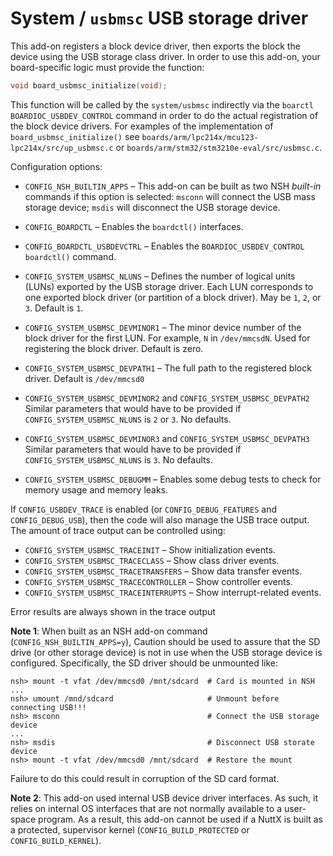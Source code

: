 # System / `usbmsc` USB storage driver

This add-on registers a block device driver, then exports the block the device
using the USB storage class driver. In order to use this add-on, your
board-specific logic must provide the function:

```c
void board_usbmsc_initialize(void);
```

This function will be called by the `system/usbmsc` indirectly via the `boarctl`
`BOARDIOC_USBDEV_CONTROL` command in order to do the actual registration of the
block device drivers. For examples of the implementation of
`board_usbmsc_initialize()` see
`boards/arm/lpc214x/mcu123-lpc214x/src/up_usbmsc.c` or
`boards/arm/stm32/stm3210e-eval/src/usbmsc.c`.

Configuration options:

- `CONFIG_NSH_BUILTIN_APPS` – This add-on can be built as two NSH _built-in_
  commands if this option is selected: `msconn` will connect the USB mass
  storage device; `msdis` will disconnect the USB storage device.

- `CONFIG_BOARDCTL` – Enables the `boardctl()` interfaces.

- `CONFIG_BOARDCTL_USBDEVCTRL` – Enables the `BOARDIOC_USBDEV_CONTROL`
  `boardctl()` command.

- `CONFIG_SYSTEM_USBMSC_NLUNS` – Defines the number of logical units (LUNs)
  exported by the USB storage driver. Each LUN corresponds to one exported block
  driver (or partition of a block driver). May be `1`, `2`, or `3`. Default is
  `1`.

- `CONFIG_SYSTEM_USBMSC_DEVMINOR1` – The minor device number of the block driver
  for the first LUN. For example, `N` in `/dev/mmcsdN`. Used for registering the
  block driver. Default is zero.

- `CONFIG_SYSTEM_USBMSC_DEVPATH1` – The full path to the registered block
  driver. Default is `/dev/mmcsd0`

- `CONFIG_SYSTEM_USBMSC_DEVMINOR2` and `CONFIG_SYSTEM_USBMSC_DEVPATH2`
  Similar parameters that would have to be provided if
  `CONFIG_SYSTEM_USBMSC_NLUNS` is `2` or `3`. No defaults.

- `CONFIG_SYSTEM_USBMSC_DEVMINOR3` and `CONFIG_SYSTEM_USBMSC_DEVPATH3`
  Similar parameters that would have to be provided if
  `CONFIG_SYSTEM_USBMSC_NLUNS` is `3`. No defaults.

- `CONFIG_SYSTEM_USBMSC_DEBUGMM` – Enables some debug tests to check for memory
  usage and memory leaks.

If `CONFIG_USBDEV_TRACE` is enabled (or `CONFIG_DEBUG_FEATURES` and
`CONFIG_DEBUG_USB`), then the code will also manage the USB trace output. The
amount of trace output can be controlled using:

- `CONFIG_SYSTEM_USBMSC_TRACEINIT` – Show initialization events.
- `CONFIG_SYSTEM_USBMSC_TRACECLASS` – Show class driver events.
- `CONFIG_SYSTEM_USBMSC_TRACETRANSFERS` – Show data transfer events.
- `CONFIG_SYSTEM_USBMSC_TRACECONTROLLER` – Show controller events.
- `CONFIG_SYSTEM_USBMSC_TRACEINTERRUPTS` – Show interrupt-related events.

Error results are always shown in the trace output

**Note 1**: When built as an NSH add-on command (`CONFIG_NSH_BUILTIN_APPS=y`),
Caution should be used to assure that the SD drive (or other storage device) is
not in use when the USB storage device is configured. Specifically, the SD
driver should be unmounted like:

```shell
nsh> mount -t vfat /dev/mmcsd0 /mnt/sdcard  # Card is mounted in NSH
...
nsh> umount /mnd/sdcard                     # Unmount before connecting USB!!!
nsh> msconn                                 # Connect the USB storage device
...
nsh> msdis                                  # Disconnect USB storate device
nsh> mount -t vfat /dev/mmcsd0 /mnt/sdcard  # Restore the mount
```

Failure to do this could result in corruption of the SD card format.

**Note 2**: This add-on used internal USB device driver interfaces. As such, it
relies on internal OS interfaces that are not normally available to a user-space
program. As a result, this add-on cannot be used if a NuttX is built as a
protected, supervisor kernel (`CONFIG_BUILD_PROTECTED` or
`CONFIG_BUILD_KERNEL`).
